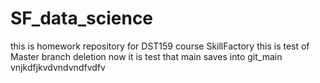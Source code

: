 # SF_data_science
this is homework repository for DST159 course SkillFactory
this is test of Master branch deletion
now it is test that main saves into git_main
vnjkdfjkvdvndvndfvdfv